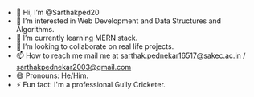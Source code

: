 - 👋 Hi, I’m @Sarthakped20
- 👀 I’m interested in Web Development and Data Structures and Algorithms.
- 🌱 I’m currently learning MERN stack.
- 💞️ I’m looking to collaborate on real life projects.
- 📫 How to reach me mail me at sarthak.pednekar16517@sakec.ac.in / sarthakpednekar2003@gmail.com
- 😄 Pronouns: He/Him.
- ⚡ Fun fact: I'm a professional Gully Cricketer. 

<!---
Sarthakped20/Sarthakped20 is a ✨ special ✨ repository because its `README.md` (this file) appears on your GitHub profile.
You can click the Preview link to take a look at your changes.
--->
